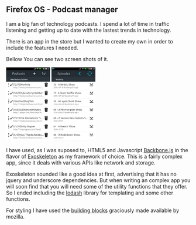 ## Firefox OS - Podcast manager

I am a big fan of technology podcasts. I spend a lot of time in traffic listening and getting up to date with the lastest trends in technology.

There is an app in the store but I wanted to create my own in order to include the features I needed. 

Bellow You can see two screen shots of it.

[![podcastmanager-feeds](../images/podcastmanager-feeds-s.png)](../images/podcastmanager-feeds.png)
[![podcastmanager-episodes](../images/podcastmanager-episodes-s.png)](../images/podcastmanager-episodes.png)

I have used, as I was suposed to, HTML5 and Javascript [Backbone.js](http://backbonejs.org/) in the flavor of [Exoskeleton](http://exosjs.com/) as my framework of choice. This is a fairly complex app, since it deals with various APIs like network and storage. 

Exoskeleton sounded like a good idea at first, advertising that it has no jquery and underscore dependencies. But when writing an complex app you will soon find that you will need some of the utility functions that they offer. So I ended including the [lodash](http://lodash.com/) library for templating and some other functions.

For styling I have used the [building blocks]() graciously made available by mozilla.

